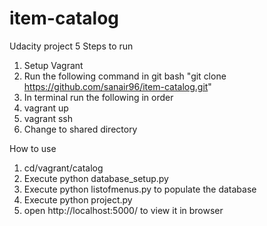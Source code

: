 # item-catalog
Udacity project 5
Steps to run

1. Setup Vagrant
2. Run the following command in git bash "git clone https://github.com/sanair96/item-catalog.git"
3. In terminal run the following in order
4. vagrant up
5. vagrant ssh
6. Change to shared directory

How to use

1. cd/vagrant/catalog
2. Execute python database_setup.py
3. Execute python listofmenus.py to populate the database
4. Execute python project.py
5. open http://localhost:5000/ to view it in browser
